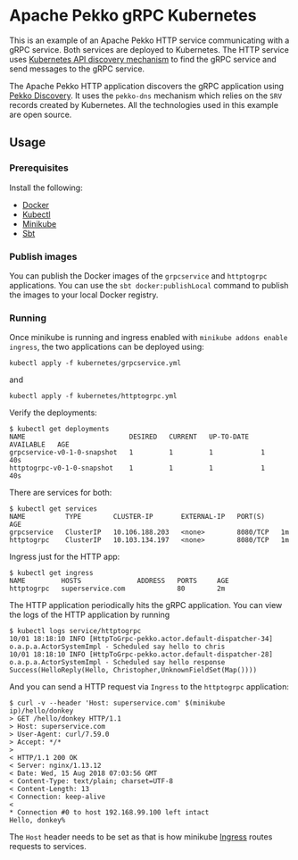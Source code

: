 # Apache Pekko gRPC Kubernetes

This is an example of an Apache Pekko HTTP service communicating with a gRPC service. Both services are deployed to Kubernetes. The HTTP service uses [Kubernetes API discovery mechanism](https://pekko.apache.org/docs/pekko-management/current/discovery/index.html#discovery-method-kubernetes-api) to find the gRPC service and send messages to the gRPC service.

The Apache Pekko HTTP application discovers the gRPC application using [Pekko Discovery](https://pekko.apache.org/docs/pekko/current/discovery/index.html).
It uses the `pekko-dns` mechanism which relies on the `SRV` records created by Kubernetes.
All the technologies used in this example are open source.

## Usage

### Prerequisites

Install the following:

* [Docker](https://docs.docker.com/install/)
* [Kubectl](https://kubernetes.io/docs/tasks/tools/install-kubectl/)
* [Minikube](https://github.com/kubernetes/minikube)
* [Sbt](https://www.scala-sbt.org/)

### Publish images

You can publish the Docker images of the `grpcservice` and `httptogrpc` applications. You can use the `sbt docker:publishLocal` command to publish the images to your local Docker registry.

### Running

Once minikube is running and ingress enabled with `minikube addons enable ingress`, the two applications can be deployed using:

`kubectl apply -f kubernetes/grpcservice.yml`

and

`kubectl apply -f kubernetes/httptogrpc.yml`

Verify the deployments:

```
$ kubectl get deployments
NAME                          DESIRED   CURRENT   UP-TO-DATE   AVAILABLE   AGE
grpcservice-v0-1-0-snapshot   1         1         1            1           40s
httptogrpc-v0-1-0-snapshot    1         1         1            1           40s
```

There are services for both:
```
$ kubectl get services
NAME          TYPE        CLUSTER-IP       EXTERNAL-IP   PORT(S)    AGE
grpcservice   ClusterIP   10.106.188.203   <none>        8080/TCP   1m
httptogrpc    ClusterIP   10.103.134.197   <none>        8080/TCP   1m
```

Ingress just for the HTTP app:

```
$ kubectl get ingress
NAME         HOSTS              ADDRESS   PORTS     AGE
httptogrpc   superservice.com             80        2m
```

The HTTP application periodically hits the gRPC application. You can view the logs of the HTTP application by running
```
$ kubectl logs service/httptogrpc
10/01 18:18:10 INFO [HttpToGrpc-pekko.actor.default-dispatcher-34] o.a.p.a.ActorSystemImpl - Scheduled say hello to chris
10/01 18:18:10 INFO [HttpToGrpc-pekko.actor.default-dispatcher-28] o.a.p.a.ActorSystemImpl - Scheduled say hello response Success(HelloReply(Hello, Christopher,UnknownFieldSet(Map())))
```

And you can send a HTTP request via `Ingress` to the `httptogrpc` application:

```
$ curl -v --header 'Host: superservice.com' $(minikube ip)/hello/donkey
> GET /hello/donkey HTTP/1.1
> Host: superservice.com
> User-Agent: curl/7.59.0
> Accept: */*
> 
< HTTP/1.1 200 OK
< Server: nginx/1.13.12
< Date: Wed, 15 Aug 2018 07:03:56 GMT
< Content-Type: text/plain; charset=UTF-8
< Content-Length: 13
< Connection: keep-alive
< 
* Connection #0 to host 192.168.99.100 left intact
Hello, donkey%
```

The `Host` header needs to be set as that is how minikube [Ingress](https://github.com/kubernetes/ingress-nginx) routes requests to services.
